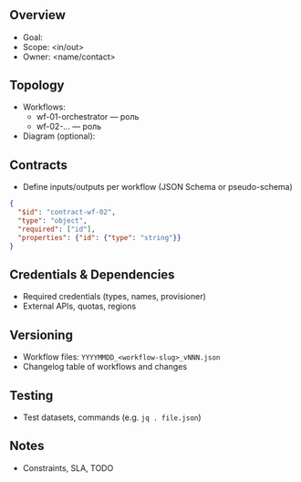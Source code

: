 # <Project Name>

## Overview
- Goal: <one-line>
- Scope: <in/out>
- Owner: <name/contact>

## Topology
- Workflows:
  - wf-01-orchestrator — роль
  - wf-02-... — роль
- Diagram (optional): <link or embed>

## Contracts
- Define inputs/outputs per workflow (JSON Schema or pseudo-schema)
```json
{
  "$id": "contract-wf-02",
  "type": "object",
  "required": ["id"],
  "properties": {"id": {"type": "string"}}
}
```

## Credentials & Dependencies
- Required credentials (types, names, provisioner)
- External APIs, quotas, regions

## Versioning
- Workflow files: `YYYYMMDD_<workflow-slug>_vNNN.json`
- Changelog table of workflows and changes

## Testing
- Test datasets, commands (e.g. `jq . file.json`)

## Notes
- Constraints, SLA, TODO
